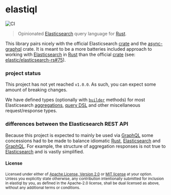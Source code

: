 # elastiql

![CI](https://github.com/mwilliammyers/elastiql/workflows/CI/badge.svg)

> Opinionated [Elasticsearch] query language for [Rust].

This library pairs nicely with the official Elasticsearch [crate] and the
[async-graphql] crate. It is meant to be a more batteries included approach to
working with [Elasticsearch] in [Rust] than the official [crate] (see:
[elastic/elasticsearch-rs#75]).

### project status

This project has not yet reached `v1.0.0`. As such, you can expect some amount
of breaking changes.

We have defined types (optionally with [`builder`] methods) for most
Elasticsearch [aggregations], [query DSL] and other miscellaneous
request/response types.

### differences between the Elasticsearch REST API

Because this project is expected to mainly be used via [GraphQL] some
concessions had to be made to balance idiomatic [Rust], [Elasticsearch] and
[GraphQL]. For example, the structure of aggregation responses is not true to
[Elasticsearch] and is vastly simplified.

#### License

<sup>
Licensed under either of <a href="LICENSE-APACHE">Apache License, Version
2.0</a> or <a href="LICENSE-MIT">MIT license</a> at your option.
</sup>

<br>

<sub>
Unless you explicitly state otherwise, any contribution intentionally submitted
for inclusion in elastiql by you, as defined in the Apache-2.0 license, shall be
dual licensed as above, without any additional terms or conditions.
</sub>

[`builder`]: https://crates.io/crates/typed-builder
[aggregations]: https://www.elastic.co/guide/en/elasticsearch/reference/current/search-aggregations.html
[async-graphql]: https://crates.io/crates/async-graphql
[crate]: https://crates.io/crates/elasticsearch
[elasticsearch]: https://www.elastic.co/guide/en/elasticsearch/reference/current/index.html
[graphql]: https://graphql.org/
[query dsl]: https://www.elastic.co/guide/en/elasticsearch/reference/current/query-dsl.html
[rust]: https://www.rust-lang.org/
[elastic/elasticsearch-rs#75]: https://github.com/elastic/elasticsearch-rs/issues/75
